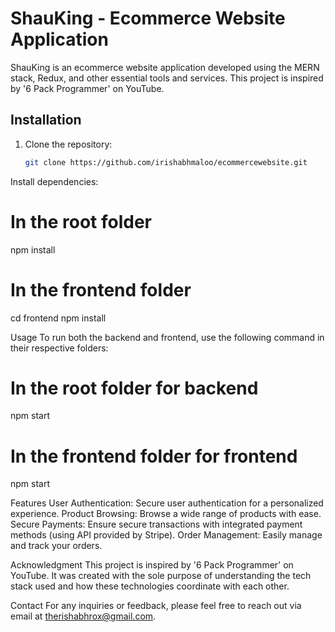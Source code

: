 # ShauKing - Ecommerce Website Application

ShauKing is an ecommerce website application developed using the MERN stack, Redux, and other essential tools and services. This project is inspired by '6 Pack Programmer' on YouTube.

## Installation

1. Clone the repository:
   ```bash
   git clone https://github.com/irishabhmaloo/ecommercewebsite.git
Install dependencies:

# In the root folder
npm install

# In the frontend folder
cd frontend
npm install

Usage
To run both the backend and frontend, use the following command in their respective folders:

# In the root folder for backend
npm start

# In the frontend folder for frontend
npm start

Features
User Authentication: Secure user authentication for a personalized experience.
Product Browsing: Browse a wide range of products with ease.
Secure Payments: Ensure secure transactions with integrated payment methods (using API provided by Stripe).
Order Management: Easily manage and track your orders.

Acknowledgment
This project is inspired by '6 Pack Programmer' on YouTube. It was created with the sole purpose of understanding the tech stack used and how these technologies coordinate with each other.

Contact
For any inquiries or feedback, please feel free to reach out via email at therishabhrox@gmail.com.
